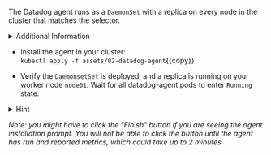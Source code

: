 The Datadog agent runs as a `DaemonSet` with a replica on every node in the cluster that matches the selector.

<details>
<summary>Additional Information</summary>
The workshop includes with the manifests to install the agent.  For more details, see the [official documentation](https://docs.datadoghq.com/agent/kubernetes/daemonset_setup/).
</details>

* Install the agent in your cluster: <br/>
`kubectl apply -f assets/02-datadog-agent`{{copy}}

* Verify the `DaemonsetSet` is deployed, and a replica is running on your worker node `node01`. Wait for all datadog-agent pods to enter `Running` state.

<details>
<summary>Hint</summary>
`kubectl get ds` prints a list of all DaemonSets in the current namespace. <br/> <br/>

`kubectl get ds <ds-name>` prints details about a specific DaemonSet. <br/> <br/>

`kubectl get pods` prints a list of all pods in the current namespace. <br/> <br/>

`kubectl get pods -owide` prints a list of all pods with extra information, including the assigned node. <br/> <br/>

`kubectl get pods -w` prints and updates a list of all pods as changes occur on the server. (Press <kbd>Ctrl</kbd>+<kbd>C</kbd> to end the watch)
</details>

_Note: you might have to click the "Finish" button if you are seeing the agent installation prompt. You will not be able to click the button until the agent has run and reported metrics, which could take up to 2 minutes._
